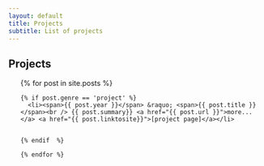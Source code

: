 ```yaml
---
layout: default
title: Projects
subtitle: List of projects 
---
```


<div id="post">
  <h2>Projects</h2>
  <ul class="posts">
    {% for post in site.posts %}

    {% if post.genre == 'project' %}
      <li><span>{{ post.year }}</span> &raquo; <span>{{ post.title }}</span><br /> {{ post.summary}} <a href="{{ post.url }}">more...</a> <a href="{{ post.linktosite}}">[project page]</a></li>


    {% endif  %}

    {% endfor %}
  </ul>
</div>

